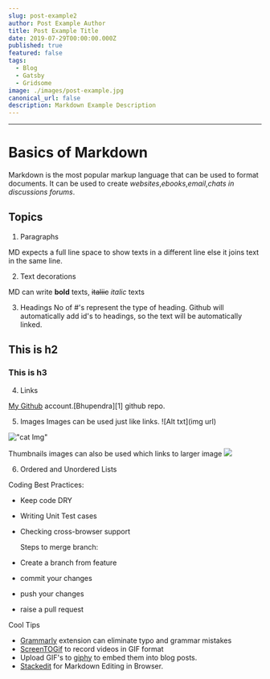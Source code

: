 ```yaml
---
slug: post-example2
author: Post Example Author
title: Post Example Title
date: 2019-07-29T00:00:00.000Z
published: true
featured: false
tags:
  - Blog
  - Gatsby
  - Gridsome
image: ./images/post-example.jpg
canonical_url: false
description: Markdown Example Description
---
```


--------------------------------------------------------------------------------

# Basics of Markdown

Markdown is the most popular markup language that can be used to format documents. It can be used to create _websites_,_ebooks_,_email_,_chats in discussions forums_.

## Topics

1. Paragraphs

  MD expects a full line space to show texts in a different line else it joins text in the same line.

2. Text decorations

  MD can write **bold** texts, ~~italiic~~ _italic_ texts

3. Headings No of #'s represent the type of heading. Github will automatically add id's to headings, so the text will be automatically linked.

  ## This is h2

  ### This is h3

4. Links

  [My Github](https://github.com/bhupendra1011 "all repos") account.[Bhupendra][1] github repo.

5. Images Images can be used just like links. ![Alt txt](img url)

  !["cat Img"](http://placekitten.com/200/200)

  Thumbnails images can also be used which links to larger image [![](http://placekitten.com/20/20)](http://placekitten.com/200/200)

6. Ordered and Unordered Lists

  Coding Best Practices:

  - Keep code DRY
  - Writing Unit Test cases
  - Checking cross-browser support

    Steps to merge branch:

  - Create a branch from feature

  - commit your changes

  - push your changes

  - raise a pull request

Cool Tips

- [Grammarly](https://marketplace.visualstudio.com/items?itemName=znck.grammarly) extension can eliminate typo and grammar mistakes
- [ScreenTOGif](https://www.screentogif.com/) to record videos in GIF format
- Upload GIF's to [giphy](https://giphy.com/) to embed them into blog posts.
- [Stackedit](https://stackedit.io/) for Markdown Editing in Browser.
